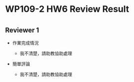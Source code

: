
WP109-2 HW6 Review Result
=========================

# 

## Reviewer 1
- 作業完成情況
	- 我不清楚，請助教協助處理

- 簡單評論
	- 我不清楚，請助教協助處理

